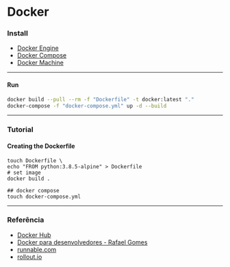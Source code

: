 # Docker

### Install
* [Docker Engine](https://docs.docker.com/engine/install/)
* [Docker Compose](https://docs.docker.com/compose/install/)
* [Docker Machine](https://docs.docker.com/machine/install-machine/)

---

#### Run
~~~bash
docker build --pull --rm -f "Dockerfile" -t docker:latest "."
docker-compose -f "docker-compose.yml" up -d --build 
~~~

---
### Tutorial 
#### Creating the Dockerfile
~~~
touch Dockerfile \
echo "FROM python:3.8.5-alpine" > Dockerfile
# set image
docker build .

## docker compose
touch docker-compose.yml
~~~



---
### Referência
* [Docker Hub](https://hub.docker.com/_/python?tab=description) 
* [Docker para desenvolvedores - Rafael Gomes](https://leanpub.com/dockerparadesenvolvedores)
* [runnable.com](https://runnable.com/docker/python/docker-compose-with-flask-apps)
* [rollout.io](https://rollout.io/blog/using-docker-compose-for-python-development/)